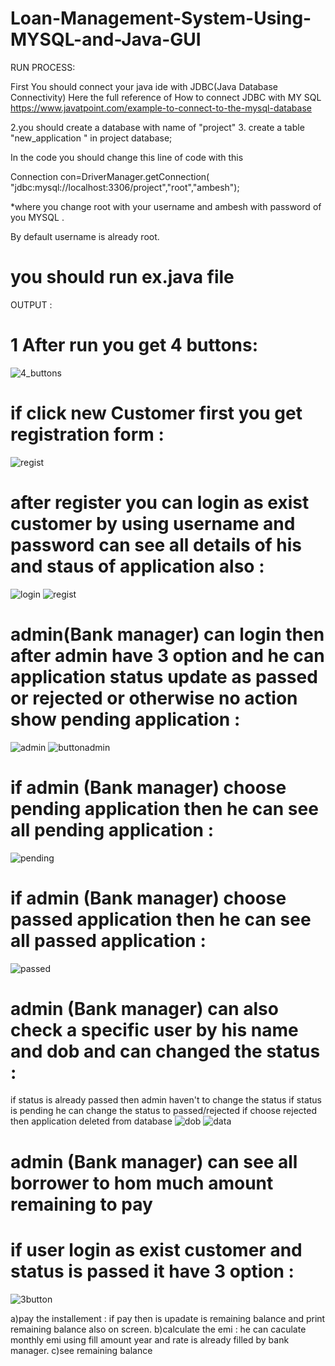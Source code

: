 # Loan-Management-System-Using-MYSQL-and-Java-GUI

RUN PROCESS:

First You should connect your java ide with JDBC(Java Database Connectivity) Here the full reference of How to connect JDBC with MY SQL https://www.javatpoint.com/example-to-connect-to-the-mysql-database

2.you should create a database with name of "project" 
3. create a table "new_application " in project database;

In the code you should change this line of code with this

Connection con=DriverManager.getConnection(
"jdbc:mysql://localhost:3306/project","root","ambesh");

 *where you change root with your username and ambesh with password of you MYSQL .

  By default username is already root.

 # you should run ex.java file
OUTPUT :

   
   
   # 1  After run you get 4 buttons:
   
![4_buttons](https://user-images.githubusercontent.com/48892208/85872981-20e1f480-b7ee-11ea-863e-3c8336d6ff7e.png)

# if click   new Customer   first you  get registration form :
![regist](https://user-images.githubusercontent.com/48892208/85873588-f7759880-b7ee-11ea-9643-2f826f587ff3.png)

# after register you can login as exist customer  by using username and password can see all details of his and staus of application also :
![login](https://user-images.githubusercontent.com/48892208/85874048-aa45f680-b7ef-11ea-8551-372e59cba96d.png)
![regist](https://user-images.githubusercontent.com/48892208/85874060-ae721400-b7ef-11ea-986a-e270c383f705.png)

# admin(Bank manager) can login  then after admin have 3 option  and he can application status update as passed or rejected or otherwise no action show pending application :

![admin](https://user-images.githubusercontent.com/48892208/85874546-6c959d80-b7f0-11ea-9471-0a7212af45ea.png)
![buttonadmin](https://user-images.githubusercontent.com/48892208/85874550-6e5f6100-b7f0-11ea-8510-7fb430608202.png)

# if admin (Bank manager) choose  pending application then he can see all pending application :
![pending](https://user-images.githubusercontent.com/48892208/85875179-753aa380-b7f1-11ea-92d0-93d7f284a11c.png)
# if  admin (Bank manager) choose  passed application then he can see all passed application :
![passed](https://user-images.githubusercontent.com/48892208/85875172-7370e000-b7f1-11ea-920d-936c6e4f67dc.png)
# admin  (Bank manager) can also check a specific user by his name and dob and can changed the status :
 if status is already passed then admin haven't to change the status 
 if  status is pending he can change the status  to passed/rejected 
 if choose rejected then application deleted from database
 ![dob](https://user-images.githubusercontent.com/48892208/85875485-e5492980-b7f1-11ea-8f83-6c655eb38275.png)
![data](https://user-images.githubusercontent.com/48892208/85875493-e8441a00-b7f1-11ea-8b2f-a4c397f78fa8.png)

# admin (Bank manager) can see all borrower to hom much amount remaining to pay 

# if user login as exist customer and status is passed it have 3 option :

![3button](https://user-images.githubusercontent.com/48892208/85876193-fba3b500-b7f2-11ea-8295-731c58caa532.png)

a)pay the installement : if pay then is upadate is remaining balance and print remaining balance also on screen.
b)calculate the emi : he can caculate monthly emi using fill amount year and rate is already filled by bank manager.
c)see remaining balance 
 





